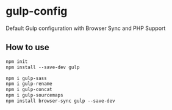 # gulp-config
Default Gulp configuration with Browser Sync and PHP Support

## How to use

~~~ html
npm init
npm install --save-dev gulp

npm i gulp-sass
npm i gulp-rename
npm i gulp-concat
npm i gulp-sourcemaps
npm install browser-sync gulp --save-dev
~~~

